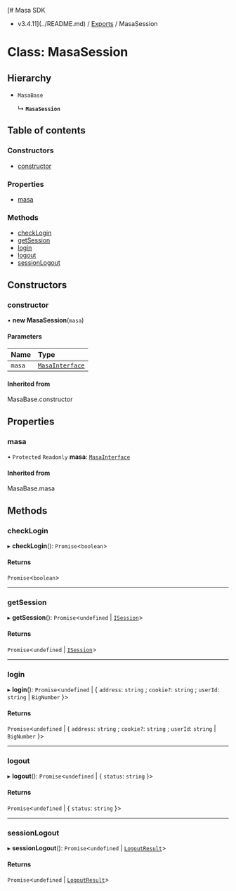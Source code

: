 [# Masa SDK
 - v3.4.11](../README.md) / [Exports](../modules.md) / MasaSession

# Class: MasaSession

## Hierarchy

- `MasaBase`

  ↳ **`MasaSession`**

## Table of contents

### Constructors

- [constructor](MasaSession.md#constructor)

### Properties

- [masa](MasaSession.md#masa)

### Methods

- [checkLogin](MasaSession.md#checklogin)
- [getSession](MasaSession.md#getsession)
- [login](MasaSession.md#login)
- [logout](MasaSession.md#logout)
- [sessionLogout](MasaSession.md#sessionlogout)

## Constructors

### constructor

• **new MasaSession**(`masa`)

#### Parameters

| Name | Type |
| :------ | :------ |
| `masa` | [`MasaInterface`](../interfaces/MasaInterface.md) |

#### Inherited from

MasaBase.constructor

## Properties

### masa

• `Protected` `Readonly` **masa**: [`MasaInterface`](../interfaces/MasaInterface.md)

#### Inherited from

MasaBase.masa

## Methods

### checkLogin

▸ **checkLogin**(): `Promise`<`boolean`\>

#### Returns

`Promise`<`boolean`\>

___

### getSession

▸ **getSession**(): `Promise`<`undefined` \| [`ISession`](../interfaces/ISession.md)\>

#### Returns

`Promise`<`undefined` \| [`ISession`](../interfaces/ISession.md)\>

___

### login

▸ **login**(): `Promise`<`undefined` \| { `address`: `string` ; `cookie?`: `string` ; `userId`: `string` \| `BigNumber`  }\>

#### Returns

`Promise`<`undefined` \| { `address`: `string` ; `cookie?`: `string` ; `userId`: `string` \| `BigNumber`  }\>

___

### logout

▸ **logout**(): `Promise`<`undefined` \| { `status`: `string`  }\>

#### Returns

`Promise`<`undefined` \| { `status`: `string`  }\>

___

### sessionLogout

▸ **sessionLogout**(): `Promise`<`undefined` \| [`LogoutResult`](../interfaces/LogoutResult.md)\>

#### Returns

`Promise`<`undefined` \| [`LogoutResult`](../interfaces/LogoutResult.md)\>
